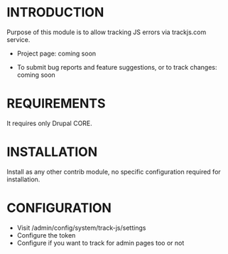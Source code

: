 # INTRODUCTION
Purpose of this module is to allow tracking JS errors via
trackjs.com service.

* Project page: coming soon

* To submit bug reports and feature suggestions, or to track changes: coming soon

# REQUIREMENTS
It requires only Drupal CORE.

# INSTALLATION
Install as any other contrib module, no specific configuration required for
installation.

# CONFIGURATION
* Visit /admin/config/system/track-js/settings
* Configure the token
* Configure if you want to track for admin pages too or not
